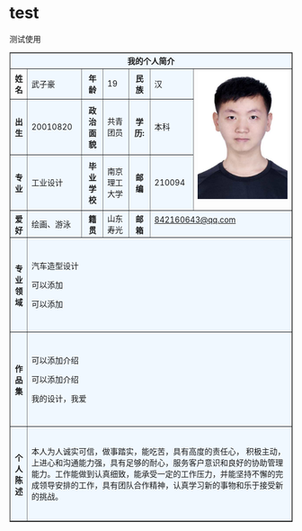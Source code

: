 <html>


<table border="1" align="center" cellpadding="10" width="800">
<tr>
    <th colspan="7" bgcolor="aliceblue" >我的个人简介</th>
</tr>

<tr>
    <th align="center">姓名</th>
    <td bgcolor="aliceblue"> 武子豪</td>
    <th bgcolor="aliceblue">年龄</th>
    <td bgcolor="aliceblue">19</td>
    <th bgcolor="aliceblue">民族</th>
    <td bgcolor="aliceblue">汉</td>
    <td rowspan="3" width="160"<p><img border="0" src="https://github.com/138544901099/test/blob/main/w20201013.jpg?raw=true" />
</a></p></td>
</tr>

<tr>
    <th bgcolor="aliceblue">出生</th>
    <td bgcolor="aliceblue">20010820</td>
    <th bgcolor="aliceblue">政治面貌</th>
    <td bgcolor="aliceblue">共青团员</td>
    <th bgcolor="aliceblue">学历:</th>
    <td bgcolor="aliceblue">本科</td>
</tr>

<tr>
    <th bgcolor="aliceblue">专业</th>
    <td bgcolor="aliceblue">工业设计</td>
    <th bgcolor="aliceblue">毕业学校</th>
    <td bgcolor="aliceblue">南京理工大学</td>
    <th bgcolor="aliceblue">邮编</th>
    <td bgcolor="aliceblue">210094</td>
</tr>

<tr>
     <th bgcolor="aliceblue">爱好</th>
     <td bgcolor="aliceblue">绘画、游泳</td>
     <th bgcolor="aliceblue">籍贯</th>
     <td bgcolor="aliceblue">山东寿光</td>
     <th bgcolor="aliceblue">邮箱</th>
     <td bgcolor="aliceblue"colspan="2"<p><a  href="mailto:1964567582@qq.com?subject=Hello%20again">842160643@qq.com </a></p></td>
</tr>

<tr>
     <th height="160" bgcolor="aliceblue">专业领域</th>
     <td bgcolor="aliceblue"colspan="6">
   <p>汽车造型设计</p>
   <p>可以添加</p>
   <p>可以添加</p>
    </td>
</tr>

<tr>
     <th height="160" bgcolor="aliceblue"> 作品集</th>
     <td bgcolor="aliceblue"colspan="6">
    <p>可以添加介绍</p>
    <p>可以添加介绍</p>
    <p>我的设计，我爱</p>
</tr>

<tr>
     <th height="160" bgcolor="aliceblue">个人陈述</th>
     <td bgcolor="aliceblue"colspan="6">
    <p>本人为人诚实可信，做事踏实，能吃苦，具有高度的责任心， 积极主动，上进心和沟通能力强，具有足够的耐心，服务客户意识和良好的协助管理能力。工作能做到认真细致，能承受一定的工作压力，并能坚持不懈的完成领导安排的工作，具有团队合作精神，认真学习新的事物和乐于接受新的挑战。</p>    
</tr>


</html>


# test
测试使用
